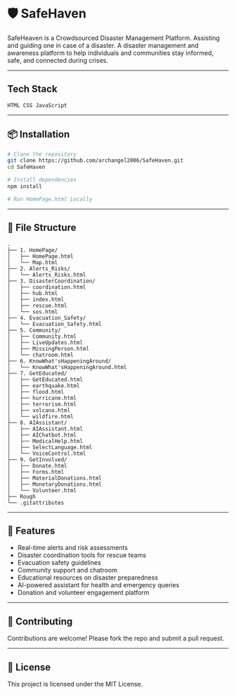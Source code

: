 # 🛡️ SafeHaven
SafeHeaven is a Crowdsourced Disaster Management Platform. Assisting and guiding one in case of a disaster.
A disaster management and awareness platform to help individuals and communities stay informed, safe, and connected during crises.

---
## Tech Stack

```
HTML CSS JavaScript
```
---

## 📦 Installation

```bash
# Clone the repository
git clone https://github.com/archangel2006/SafeHaven.git
cd SafeHaven

# Install dependencies
npm install

# Run HomePage.html Locally
```

---

## 📁 File Structure

```
.
├── 1. HomePage/
│   ├── HomePage.html
│   └── Map.html
├── 2. Alerts_Risks/
│   └── Alerts_Risks.html
├── 3. DisasterCoordination/
│   ├── coordination.html
│   ├── hub.html
│   ├── index.html
│   ├── rescue.html
│   └── sos.html
├── 4. Evacuation_Safety/
│   └── Evacuation_Safety.html
├── 5. Community/
│   ├── Community.html
│   ├── LiveUpdates.html
│   ├── MissingPerson.html
│   └── chatroom.html
├── 6. KnowWhat'sHappeningAround/
│   └── KnowWhat'sHappeningAround.html
├── 7. GetEducated/
│   ├── GetEducated.html
│   ├── earthquake.html
│   ├── flood.html
│   ├── hurricane.html
│   ├── terrorism.html
│   ├── volcano.html
│   └── wildfire.html
├── 8. AIAssistant/
│   ├── AIAssistant.html
│   ├── AIChatbot.html
│   ├── MedicalHelp.html
│   ├── SelectLanguage.html
│   └── VoiceControl.html
├── 9. GetInvolved/
│   ├── Donate.html
│   ├── Forms.html
│   ├── MaterialDonations.html
│   ├── MonetaryDonations.html
│   └── Volunteer.html
├── Rough
└── .gitattributes
```

---

## 🚀 Features

- Real-time alerts and risk assessments  
- Disaster coordination tools for rescue teams  
- Evacuation safety guidelines  
- Community support and chatroom  
- Educational resources on disaster preparedness  
- AI-powered assistant for health and emergency queries  
- Donation and volunteer engagement platform  

---

## 🤝 Contributing

Contributions are welcome! Please fork the repo and submit a pull request.

---

## 📄 License

This project is licensed under the MIT License.

